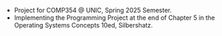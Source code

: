 - Project for COMP354 @ UNIC, Spring 2025 Semester.
- Implementing the Programming Project at the end of Chapter 5 in the Operating
 Systems Concepts 10ed, Silbershatz.